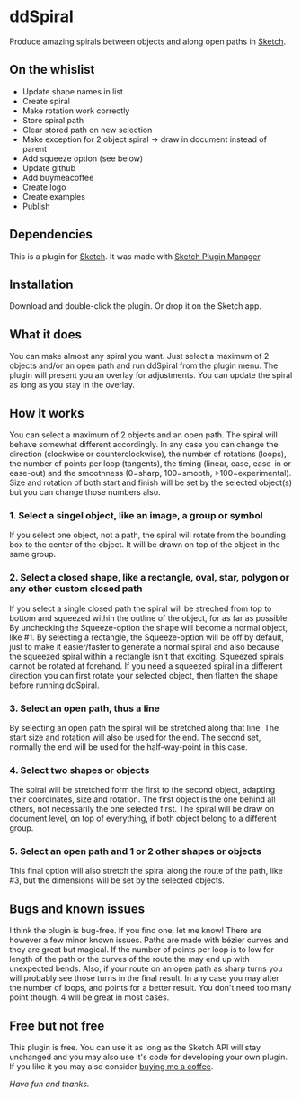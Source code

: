# ddSpiral
Produce amazing spirals between objects and along open paths in [Sketch](https:www.sketch.com).

## On the  whislist
- Update shape names in list
- Create spiral
- Make rotation work correctly
- Store spiral path
- Clear stored path on new selection
- Make exception for 2 object spiral -> draw in document instead of parent
- Add squeeze option (see below)
- Update github
- Add buymeacoffee
- Create logo
- Create examples
- Publish

## Dependencies
This is a plugin for [Sketch](https://www.sketch.com).
It was made with [Sketch Plugin Manager](https://github.com/skpm/skpm).

## Installation
Download and double-click the plugin. Or drop it on the Sketch app.

## What it does
You can make almost any spiral you want. Just select a maximum of 2 objects and/or an open path and run ddSpiral from the plugin menu. The plugin will present you an overlay for adjustments. You can update the spiral as long as you stay in the overlay.

## How it works
You can select a maximum of 2 objects and an open path. The spiral will behave somewhat different accordingly. In any case you can change the direction (clockwise or counterclockwise), the number of rotations (loops), the number of points per loop (tangents), the timing (linear, ease, ease-in or ease-out) and the smoothness (0=sharp, 100=smooth, >100=experimental). Size and rotation of both start and finish will be set by the selected object(s) but you can change those numbers also.

### 1. Select a singel object, like an image, a group or symbol
If you select one object, not a path, the spiral will rotate from the bounding box to the center of the object. It will be drawn on top of the object in the same group.

### 2. Select a closed shape, like a rectangle, oval, star, polygon or any other custom closed path
If you select a single closed path the spiral will be streched from top to bottom and squeezed within the outline of the object, for as far as possible. By unchecking the Squeeze-option the shape will become a normal object, like #1. By selecting a rectangle, the Squeeze-option will be off by default, just to make it easier/faster to generate a normal spiral and also because the squeezed spiral within a rectangle isn't that exciting. Squeezed spirals cannot be rotated at forehand. If you need a squeezed spiral in a different direction you can first rotate your selected object, then flatten the shape before running ddSpiral.

### 3. Select an open path, thus a line
By selecting an open path the spiral will be stretched along that line. The start size and rotation will also be used for the end. The second set, normally the end will be used for the half-way-point in this case.

### 4. Select two shapes or objects
The spiral will be stretched form the first to the second object, adapting their coordinates, size and rotation. The first object is the one behind all others, not necessarily the one selected first. The spiral will be draw on document level, on top of everything, if both object belong to a different group.

### 5. Select an open path and 1 or 2 other shapes or objects
This final option will also stretch the spiral along the route of the path, like #3, but the dimensions will be set by the selected objects.

## Bugs and known issues
I think the plugin is bug-free. If you find one, let me know! There are however a few minor known issues. Paths are made with bézier curves and they are great but magical. If the number of points per loop is to low for length of the path or the curves of the route the may end up with unexpected bends. Also, if your route on an open path as sharp turns you will probably see those turns in the final result. In any case you may alter the number of loops, and points for a better result. You don't need too many point though. 4 will be great in most cases.

## Free but not free
This plugin is free. You can use it as long as the Sketch API will stay unchanged and you may also use it's code for developing your own plugin. If you like it you may also consider [buying me a coffee](https://www.buymeacoffee.com/Mastermek).

_Have fun and thanks._
